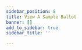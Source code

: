 ```yaml
---
sidebar_position: 8
title: View A Sample Ballot
banner: []
add_to_sidebar: true
sidebar_title: ''

---
```


